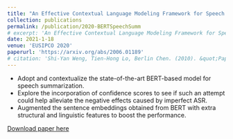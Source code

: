 ```yaml
---
title: "An Effective Contextual Language Modeling Framework for Speech Summarization with Augmented Features"
collection: publications
permalink: /publication/2020-BERTSpeechSumm
# excerpt: 'An Effective Contextual Language Modeling Framework for Speech Summarization with Augmented Features'
date: 2021-1-18
venue: 'EUSIPCO 2020'
paperurl: 'https://arxiv.org/abs/2006.01189'
# citation: 'Shi-Yan Weng, Tien-Hong Lo, Berlin Chen. (2010). &quot;Paper Title Number 2.&quot; <i>Journal 1</i>. 1(2).'
---
```

* Adopt and contextualize the state-of-the-art BERT-based model for speech summarization.
* Explore the incorporation of confidence scores to see if such an attempt could help alleviate the negative effects caused by imperfect ASR.
* Augmented the sentence embeddings obtained from BERT with extra structural and linguistic features to boost the performance.

[Download paper here](https://arxiv.org/abs/2006.01189)

